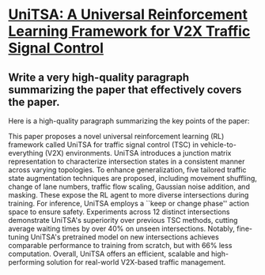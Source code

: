 # [UniTSA: A Universal Reinforcement Learning Framework for V2X Traffic   Signal Control](https://arxiv.org/abs/2312.05090)

## Write a very high-quality paragraph summarizing the paper that effectively covers the paper.

 Here is a high-quality paragraph summarizing the key points of the paper:

This paper proposes a novel universal reinforcement learning (RL) framework called UniTSA for traffic signal control (TSC) in vehicle-to-everything (V2X) environments. UniTSA introduces a junction matrix representation to characterize intersection states in a consistent manner across varying topologies. To enhance generalization, five tailored traffic state augmentation techniques are proposed, including movement shuffling, change of lane numbers, traffic flow scaling, Gaussian noise addition, and masking. These expose the RL agent to more diverse intersections during training. For inference, UniTSA employs a ``keep or change phase'' action space to ensure safety. Experiments across 12 distinct intersections demonstrate UniTSA's superiority over previous TSC methods, cutting average waiting times by over 40\% on unseen intersections. Notably, fine-tuning UniTSA's pretrained model on new intersections achieves comparable performance to training from scratch, but with 66% less computation. Overall, UniTSA offers an efficient, scalable and high-performing solution for real-world V2X-based traffic management.
